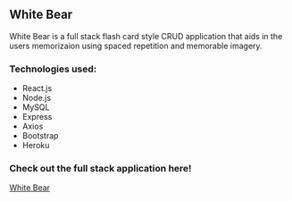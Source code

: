 ## White Bear

White Bear is a full stack flash card style CRUD application that aids in the users memorizaion using spaced repetition and memorable imagery.

### Technologies used:

- React.js
- Node.js
- MySQL
- Express
- Axios
- Bootstrap
- Heroku

### Check out the full stack application here!

[White Bear](https://whitebearapp.herokuapp.com/)
